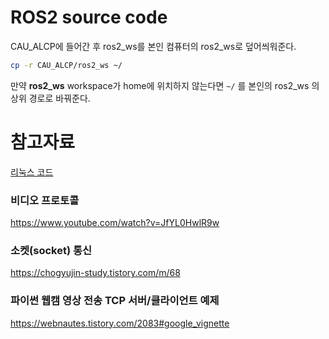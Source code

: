 # ROS2 source code   
CAU_ALCP에 들어간 후 ros2_ws를 본인 컴퓨터의 ros2_ws로 덮어씌워준다.   
```bash
cp -r CAU_ALCP/ros2_ws ~/
```
만약 **ros2_ws** workspace가 home에 위치하지 않는다면 `~/` 를 본인의 ros2_ws 의 상위 경로로 바꿔준다.   

# 참고자료

[리눅스 코드](https://github.com/Giromi/CAU_ALCP/blob/main/자료/README.md)

### 비디오 프로토콜
https://www.youtube.com/watch?v=JfYL0HwlR9w

### 소켓(socket) 통신
https://chogyujin-study.tistory.com/m/68

### 파이썬 웹캠 영상 전송 TCP 서버/클라이언트 예제
https://webnautes.tistory.com/2083#google_vignette

